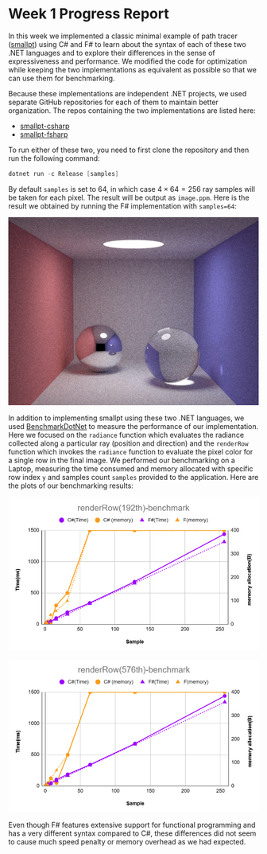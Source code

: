 # Week 1 Progress Report

In this week we implemented a classic minimal example of path tracer ([smallpt](http://www.kevinbeason.com/smallpt/)) using C# and F# to learn about the syntax of each of these two .NET languages and to explore their differences in the sense of expressiveness and performance. We modified the code for optimization while keeping the two implementations as equivalent as possible so that we can use them for benchmarking.

Because these implementations are independent .NET projects, we used separate GitHub repositories for each of them to maintain better organization. The repos containing the two implementations are listed here:

-   [smallpt-csharp](https://github.com/LeonKang130/smallpt-csharp)
-   [smallpt-fsharp](https://github.com/LeonKang130/smallpt-fsharp)

To run either of these two, you need to first clone the repository and then run the following command:

```powershell
dotnet run -c Release [samples]
```

By default `samples` is set to 64, in which case $4\times64=256$ ray samples will be taken for each pixel. The result will be output as `image.ppm`. Here is the result we obtained by running the F# implementation with `samples=64`:

![F# implementation output](https://github.com/LeonKang130/DotNetPathTracer/blob/week1-progress/Week%201/sample%20-%20fsharp.png)

In addition to implementing smallpt using these two .NET languages, we used [BenchmarkDotNet](https://benchmarkdotnet.org/) to measure the performance of our implementation. Here we focused on the `radiance` function which evaluates the radiance collected along a particular ray (position and direction) and the `renderRow` function which invokes the `radiance` function to evaluate the pixel color for a single row in the final image. We performed our benchmarking on a Laptop, measuring the time consumed and memory allocated with specific row index `y` and samples count `samples` provided to the application. Here are the plots of our benchmarking results:

![RenderRow 192](https://github.com/LeonKang130/DotNetPathTracer/blob/week1-progress/Week%201/benchmark%20result%20-%20renderRow%20192.png)



![RenderRow 576](https://github.com/LeonKang130/DotNetPathTracer/blob/week1-progress/Week%201/benchmark%20result%20-%20renderRow%20576.png)

Even though F# features extensive support for functional programming and has a very different syntax compared to C#, these differences did not seem to cause much speed penalty or memory overhead as we had expected.
